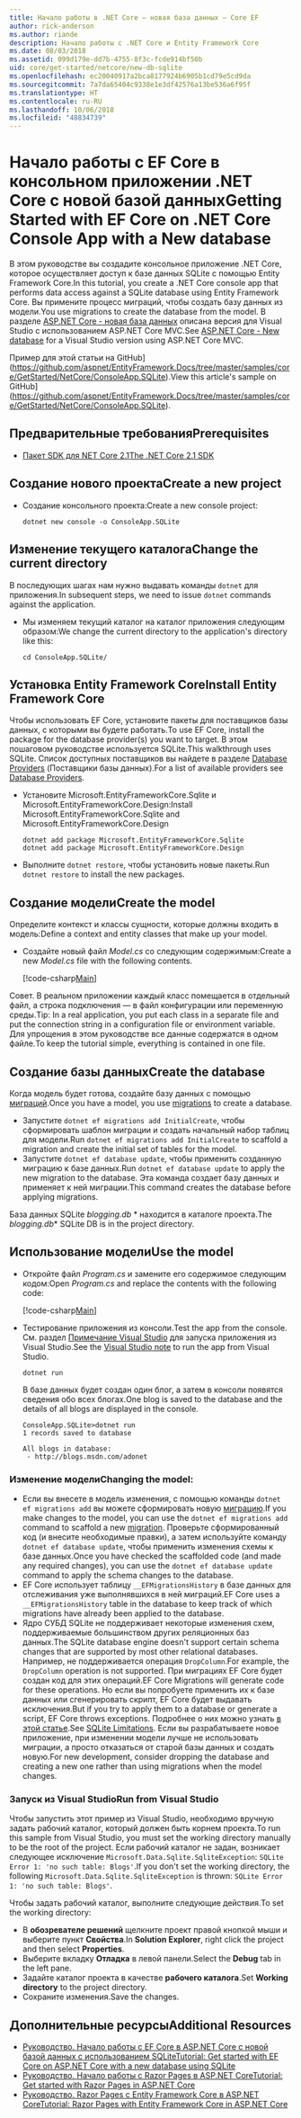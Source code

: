 ```yaml
---
title: Начало работы в .NET Core — новая база данных — Core EF
author: rick-anderson
ms.author: riande
description: Начало работы с .NET Core и Entity Framework Core
ms.date: 08/03/2018
ms.assetid: 099d179e-dd7b-4755-8f3c-fcde914bf50b
uid: core/get-started/netcore/new-db-sqlite
ms.openlocfilehash: ec20040917a2bca8177924b6905b1cd79e5cd9da
ms.sourcegitcommit: 7a7da65404c9338e1e3df42576a13be536a6f95f
ms.translationtype: HT
ms.contentlocale: ru-RU
ms.lasthandoff: 10/06/2018
ms.locfileid: "48834739"
---
```

# <a name="getting-started-with-ef-core-on-net-core-console-app-with-a-new-database"></a><span data-ttu-id="c2428-103">Начало работы с EF Core в консольном приложении .NET Core с новой базой данных</span><span class="sxs-lookup"><span data-stu-id="c2428-103">Getting Started with EF Core on .NET Core Console App with a New database</span></span>

<span data-ttu-id="c2428-104">В этом руководстве вы создадите консольное приложение .NET Core, которое осуществляет доступ к базе данных SQLite с помощью Entity Framework Core.</span><span class="sxs-lookup"><span data-stu-id="c2428-104">In this tutorial, you create a .NET Core console app that performs data access against a SQLite database using Entity Framework Core.</span></span> <span data-ttu-id="c2428-105">Вы примените процесс миграций, чтобы создать базу данных из модели.</span><span class="sxs-lookup"><span data-stu-id="c2428-105">You use migrations to create the database from the model.</span></span> <span data-ttu-id="c2428-106">В разделе [ASP.NET Core - новая база данных](xref:core/get-started/aspnetcore/new-db) описана версия для Visual Studio с использованием ASP.NET Core MVC.</span><span class="sxs-lookup"><span data-stu-id="c2428-106">See [ASP.NET Core - New database](xref:core/get-started/aspnetcore/new-db) for a Visual Studio version using ASP.NET Core MVC.</span></span>

<span data-ttu-id="c2428-107">Пример для этой статьи на GitHub](https://github.com/aspnet/EntityFramework.Docs/tree/master/samples/core/GetStarted/NetCore/ConsoleApp.SQLite).</span><span class="sxs-lookup"><span data-stu-id="c2428-107">View this article's sample on GitHub](https://github.com/aspnet/EntityFramework.Docs/tree/master/samples/core/GetStarted/NetCore/ConsoleApp.SQLite).</span></span>

## <a name="prerequisites"></a><span data-ttu-id="c2428-108">Предварительные требования</span><span class="sxs-lookup"><span data-stu-id="c2428-108">Prerequisites</span></span>

* [<span data-ttu-id="c2428-109">Пакет SDK для NET Core 2.1</span><span class="sxs-lookup"><span data-stu-id="c2428-109">The .NET Core 2.1 SDK</span></span>](https://www.microsoft.com/net/core)

## <a name="create-a-new-project"></a><span data-ttu-id="c2428-110">Создание нового проекта</span><span class="sxs-lookup"><span data-stu-id="c2428-110">Create a new project</span></span>

* <span data-ttu-id="c2428-111">Создание консольного проекта:</span><span class="sxs-lookup"><span data-stu-id="c2428-111">Create a new console project:</span></span>

  ``` Console
  dotnet new console -o ConsoleApp.SQLite
  ```
## <a name="change-the-current-directory"></a><span data-ttu-id="c2428-112">Изменение текущего каталога</span><span class="sxs-lookup"><span data-stu-id="c2428-112">Change the current directory</span></span>

<span data-ttu-id="c2428-113">В последующих шагах нам нужно выдавать команды `dotnet` для приложения.</span><span class="sxs-lookup"><span data-stu-id="c2428-113">In subsequent steps, we need to issue `dotnet` commands against the application.</span></span>

* <span data-ttu-id="c2428-114">Мы изменяем текущий каталог на каталог приложения следующим образом:</span><span class="sxs-lookup"><span data-stu-id="c2428-114">We change the current directory to the application's directory like this:</span></span>

  ``` Console
  cd ConsoleApp.SQLite/
  ```
## <a name="install-entity-framework-core"></a><span data-ttu-id="c2428-115">Установка Entity Framework Core</span><span class="sxs-lookup"><span data-stu-id="c2428-115">Install Entity Framework Core</span></span>

<span data-ttu-id="c2428-116">Чтобы использовать EF Core, установите пакеты для поставщиков базы данных, с которыми вы будете работать.</span><span class="sxs-lookup"><span data-stu-id="c2428-116">To use EF Core, install the package for the database provider(s) you want to target.</span></span> <span data-ttu-id="c2428-117">В этом пошаговом руководстве используется SQLite.</span><span class="sxs-lookup"><span data-stu-id="c2428-117">This walkthrough uses SQLite.</span></span> <span data-ttu-id="c2428-118">Список доступных поставщиков вы найдете в разделе [Database Providers](../../providers/index.md) (Поставщики базы данных).</span><span class="sxs-lookup"><span data-stu-id="c2428-118">For a list of available providers see [Database Providers](../../providers/index.md).</span></span>

* <span data-ttu-id="c2428-119">Установите Microsoft.EntityFrameworkCore.Sqlite и Microsoft.EntityFrameworkCore.Design:</span><span class="sxs-lookup"><span data-stu-id="c2428-119">Install Microsoft.EntityFrameworkCore.Sqlite and Microsoft.EntityFrameworkCore.Design</span></span>

  ```Console
  dotnet add package Microsoft.EntityFrameworkCore.Sqlite
  dotnet add package Microsoft.EntityFrameworkCore.Design
  ```

* <span data-ttu-id="c2428-120">Выполните `dotnet restore`, чтобы установить новые пакеты.</span><span class="sxs-lookup"><span data-stu-id="c2428-120">Run `dotnet restore` to install the new packages.</span></span>

## <a name="create-the-model"></a><span data-ttu-id="c2428-121">Создание модели</span><span class="sxs-lookup"><span data-stu-id="c2428-121">Create the model</span></span>

<span data-ttu-id="c2428-122">Определите контекст и классы сущности, которые должны входить в модель:</span><span class="sxs-lookup"><span data-stu-id="c2428-122">Define a context and entity classes that make up your model.</span></span>

* <span data-ttu-id="c2428-123">Создайте новый файл *Model.cs* со следующим содержимым:</span><span class="sxs-lookup"><span data-stu-id="c2428-123">Create a new *Model.cs* file with the following contents.</span></span>

  [!code-csharp[Main](../../../../samples/core/GetStarted/NetCore/ConsoleApp.SQLite/Model.cs)]

<span data-ttu-id="c2428-124">Совет. В реальном приложении каждый класс помещается в отдельный файл, а строка подключения — в файл конфигурации или переменную среды.</span><span class="sxs-lookup"><span data-stu-id="c2428-124">Tip: In a real application, you put each class in a separate file and put the connection string in a configuration file or environment variable.</span></span> <span data-ttu-id="c2428-125">Для упрощения в этом руководстве все данные содержатся в одном файле.</span><span class="sxs-lookup"><span data-stu-id="c2428-125">To keep the tutorial simple, everything is contained in one file.</span></span>

## <a name="create-the-database"></a><span data-ttu-id="c2428-126">Создание базы данных</span><span class="sxs-lookup"><span data-stu-id="c2428-126">Create the database</span></span>

<span data-ttu-id="c2428-127">Когда модель будет готова, создайте базу данных с помощью [миграций](xref:core/managing-schemas/migrations/index).</span><span class="sxs-lookup"><span data-stu-id="c2428-127">Once you have a model, you use [migrations](xref:core/managing-schemas/migrations/index) to create a database.</span></span>

* <span data-ttu-id="c2428-128">Запустите `dotnet ef migrations add InitialCreate`, чтобы сформировать шаблон миграции и создать начальный набор таблиц для модели.</span><span class="sxs-lookup"><span data-stu-id="c2428-128">Run `dotnet ef migrations add InitialCreate` to scaffold a migration and create the initial set of tables for the model.</span></span>
* <span data-ttu-id="c2428-129">Запустите `dotnet ef database update`, чтобы применить созданную миграцию к базе данных.</span><span class="sxs-lookup"><span data-stu-id="c2428-129">Run `dotnet ef database update` to apply the new migration to the database.</span></span> <span data-ttu-id="c2428-130">Эта команда создает базу данных и применяет к ней миграции.</span><span class="sxs-lookup"><span data-stu-id="c2428-130">This command creates the database before applying migrations.</span></span>

<span data-ttu-id="c2428-131">База данных SQLite *blogging.db* \* находится в каталоге проекта.</span><span class="sxs-lookup"><span data-stu-id="c2428-131">The *blogging.db*\* SQLite DB is in the project directory.</span></span>

## <a name="use-the-model"></a><span data-ttu-id="c2428-132">Использование модели</span><span class="sxs-lookup"><span data-stu-id="c2428-132">Use the model</span></span>

* <span data-ttu-id="c2428-133">Откройте файл *Program.cs* и замените его содержимое следующим кодом:</span><span class="sxs-lookup"><span data-stu-id="c2428-133">Open *Program.cs* and replace the contents with the following code:</span></span>

  [!code-csharp[Main](../../../../samples/core/GetStarted/NetCore/ConsoleApp.SQLite/Program.cs)]

* <span data-ttu-id="c2428-134">Тестирование приложения из консоли.</span><span class="sxs-lookup"><span data-stu-id="c2428-134">Test the app from the console.</span></span> <span data-ttu-id="c2428-135">См. раздел [Примечание Visual Studio](#vs) для запуска приложения из Visual Studio.</span><span class="sxs-lookup"><span data-stu-id="c2428-135">See the [Visual Studio note](#vs) to run the app from Visual Studio.</span></span>

  `dotnet run`

  <span data-ttu-id="c2428-136">В базе данных будет создан один блог, а затем в консоли появятся сведения обо всех блогах.</span><span class="sxs-lookup"><span data-stu-id="c2428-136">One blog is saved to the database and the details of all blogs are displayed in the console.</span></span>

  ```Console
  ConsoleApp.SQLite>dotnet run
  1 records saved to database

  All blogs in database:
   - http://blogs.msdn.com/adonet
  ```

### <a name="changing-the-model"></a><span data-ttu-id="c2428-137">Изменение модели</span><span class="sxs-lookup"><span data-stu-id="c2428-137">Changing the model:</span></span>

- <span data-ttu-id="c2428-138">Если вы внесете в модель изменения, с помощью команды `dotnet ef migrations add` вы можете сформировать новую [миграцию](xref:core/managing-schemas/migrations/index).</span><span class="sxs-lookup"><span data-stu-id="c2428-138">If you make changes to the model, you can use the `dotnet ef migrations add` command to scaffold a new [migration](xref:core/managing-schemas/migrations/index).</span></span> <span data-ttu-id="c2428-139">Проверьте сформированный код (и внесите необходимые правки), а затем используйте команду `dotnet ef database update`, чтобы применить изменения схемы к базе данных.</span><span class="sxs-lookup"><span data-stu-id="c2428-139">Once you have checked the scaffolded code (and made any required changes), you can use the `dotnet ef database update` command to apply the schema changes to the database.</span></span>
- <span data-ttu-id="c2428-140">EF Core использует таблицу `__EFMigrationsHistory` в базе данных для отслеживания уже выполнявшихся в ней миграций.</span><span class="sxs-lookup"><span data-stu-id="c2428-140">EF Core uses a `__EFMigrationsHistory` table in the database to keep track of which migrations have already been applied to the database.</span></span>
- <span data-ttu-id="c2428-141">Ядро СУБД SQLite не поддерживает некоторые изменения схем, поддерживаемые большинством других реляционных баз данных.</span><span class="sxs-lookup"><span data-stu-id="c2428-141">The SQLite database engine doesn't support certain schema changes that are supported by most other relational databases.</span></span> <span data-ttu-id="c2428-142">Например, не поддерживается операция `DropColumn`.</span><span class="sxs-lookup"><span data-stu-id="c2428-142">For example, the `DropColumn` operation is not supported.</span></span> <span data-ttu-id="c2428-143">При миграциях EF Core будет создан код для этих операций.</span><span class="sxs-lookup"><span data-stu-id="c2428-143">EF Core Migrations will generate code for these operations.</span></span> <span data-ttu-id="c2428-144">Но если вы попробуете применить их к базе данных или сгенерировать скрипт, EF Core будет выдавать исключения.</span><span class="sxs-lookup"><span data-stu-id="c2428-144">But if you try to apply them to a database or generate a script, EF Core throws exceptions.</span></span> <span data-ttu-id="c2428-145">Подробнее о них можно узнать [в этой статье](../../providers/sqlite/limitations.md).</span><span class="sxs-lookup"><span data-stu-id="c2428-145">See [SQLite Limitations](../../providers/sqlite/limitations.md).</span></span> <span data-ttu-id="c2428-146">Если вы разрабатываете новое приложение, при изменении модели лучше не использовать миграции, а просто отказаться от старой базы данных и создать новую.</span><span class="sxs-lookup"><span data-stu-id="c2428-146">For new development, consider dropping the database and creating a new one rather than using migrations when the model changes.</span></span>

<a name="vs"></a>
### <a name="run-from-visual-studio"></a><span data-ttu-id="c2428-147">Запуск из Visual Studio</span><span class="sxs-lookup"><span data-stu-id="c2428-147">Run from Visual Studio</span></span>

<span data-ttu-id="c2428-148">Чтобы запустить этот пример из Visual Studio, необходимо вручную задать рабочий каталог, который должен быть корнем проекта.</span><span class="sxs-lookup"><span data-stu-id="c2428-148">To run this sample from Visual Studio, you must set the working directory manually to be the root of the project.</span></span> <span data-ttu-id="c2428-149">Если рабочий каталог не задан, возникает следующее исключение `Microsoft.Data.Sqlite.SqliteException`: `SQLite Error 1: 'no such table: Blogs'`.</span><span class="sxs-lookup"><span data-stu-id="c2428-149">If  you don't set the working directory, the following `Microsoft.Data.Sqlite.SqliteException` is thrown: `SQLite Error 1: 'no such table: Blogs'`.</span></span>

<span data-ttu-id="c2428-150">Чтобы задать рабочий каталог, выполните следующие действия.</span><span class="sxs-lookup"><span data-stu-id="c2428-150">To set the working directory:</span></span>

* <span data-ttu-id="c2428-151">В **обозревателе решений** щелкните проект правой кнопкой мыши и выберите пункт **Свойства**.</span><span class="sxs-lookup"><span data-stu-id="c2428-151">In **Solution Explorer**, right click the project and then select **Properties**.</span></span>
* <span data-ttu-id="c2428-152">Выберите вкладку **Отладка** в левой панели.</span><span class="sxs-lookup"><span data-stu-id="c2428-152">Select the **Debug** tab in the left pane.</span></span>
* <span data-ttu-id="c2428-153">Задайте каталог проекта в качестве **рабочего каталога**.</span><span class="sxs-lookup"><span data-stu-id="c2428-153">Set **Working directory** to the project directory.</span></span>
* <span data-ttu-id="c2428-154">Сохраните изменения.</span><span class="sxs-lookup"><span data-stu-id="c2428-154">Save the changes.</span></span>

## <a name="additional-resources"></a><span data-ttu-id="c2428-155">Дополнительные ресурсы</span><span class="sxs-lookup"><span data-stu-id="c2428-155">Additional Resources</span></span>

* [<span data-ttu-id="c2428-156">Руководство. Начало работы с EF Core в ASP.NET Core с новой базой данных с использованием SQLite</span><span class="sxs-lookup"><span data-stu-id="c2428-156">Tutorial: Get started with EF Core on ASP.NET Core with a new database using SQLite</span></span>](xref:core/get-started/aspnetcore/new-db)
* [<span data-ttu-id="c2428-157">Руководство. Начало работы с Razor Pages в ASP.NET Core</span><span class="sxs-lookup"><span data-stu-id="c2428-157">Tutorial: Get started with Razor Pages in ASP.NET Core</span></span>](https://docs.microsoft.com/aspnet/core/tutorials/razor-pages/razor-pages-start)
* [<span data-ttu-id="c2428-158">Руководство. Razor Pages с Entity Framework Core в ASP.NET Core</span><span class="sxs-lookup"><span data-stu-id="c2428-158">Tutorial: Razor Pages with Entity Framework Core in ASP.NET Core</span></span>](https://docs.microsoft.com/aspnet/core/data/ef-rp/intro)

